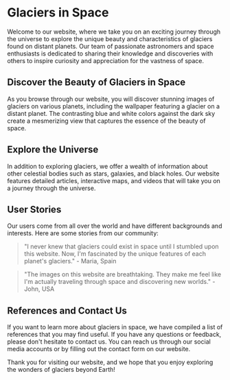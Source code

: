 <!--font:Montserrat-->

# Glaciers in Space

Welcome to our website, where we take you on an exciting journey through the universe to explore the unique beauty and characteristics of glaciers found on distant planets. Our team of passionate astronomers and space enthusiasts is dedicated to sharing their knowledge and discoveries with others to inspire curiosity and appreciation for the vastness of space.

## Discover the Beauty of Glaciers in Space

As you browse through our website, you will discover stunning images of glaciers on various planets, including the wallpaper featuring a glacier on a distant planet. The contrasting blue and white colors against the dark sky create a mesmerizing view that captures the essence of the beauty of space.

## Explore the Universe

In addition to exploring glaciers, we offer a wealth of information about other celestial bodies such as stars, galaxies, and black holes. Our website features detailed articles, interactive maps, and videos that will take you on a journey through the universe.

## User Stories

Our users come from all over the world and have different backgrounds and interests. Here are some stories from our community:

> "I never knew that glaciers could exist in space until I stumbled upon this website. Now, I'm fascinated by the unique features of each planet's glaciers." - Maria, Spain

> "The images on this website are breathtaking. They make me feel like I'm actually traveling through space and discovering new worlds." - John, USA

## References and Contact Us

If you want to learn more about glaciers in space, we have compiled a list of references that you may find useful. If you have any questions or feedback, please don't hesitate to contact us. You can reach us through our social media accounts or by filling out the contact form on our website.

Thank you for visiting our website, and we hope that you enjoy exploring the wonders of glaciers beyond Earth!

<!--

Write me content for website with wallpaper which alt text is:

"A photograph of a glacier on a distant planet, with the blue and white colors contrasting against the dark sky."

The name/title of the page should not be 1:1 copy of the alt text but rather a real content of the website which is using this wallpaper.

- Use markdown format 
- Start with heading
- Heading should be short and concise
- The content should look like a real website 
- The website should not be about the wallpaper, wallpaper is just a related background
- Heading should be contain work "wallpaper" or "background"
- Include real sections like references, contact, user stories, etc. use things relevant to the page purpose.
- Feel free to use structure like headings, bullets, numbering, blockquotes, paragraphs, horizontal lines, etc.
- You can use formatting like bold or _italic_
- You can include UTF-8 emojis
- Links should be only #hash anchors (and you can refer to the document itself)
- Do not include images


---


# Discover the Wonders of Glaciers in Space

Welcome to our website, where we explore the fascinating world of glaciers beyond our planet. Our mission is to provide you with a comprehensive guide to the unique characteristics and beauty of glaciers found on distant planets.

## About Us

Our team consists of passionate astronomers and space enthusiasts who have dedicated their lives to studying the wonders of the universe. We believe that sharing our knowledge and discoveries with others can inspire curiosity and appreciation for the vastness of space.

## The Beauty of Glaciers in Space

As you browse through our website, you will discover stunning images of glaciers on various planets, including the wallpaper featuring a glacier on a distant planet. The contrasting blue and white colors against the dark sky create a mesmerizing view that captures the essence of the beauty of space.

## Explore the Universe

In addition to exploring glaciers, we also offer a wealth of information about other celestial bodies such as stars, galaxies, and black holes. Our website features detailed articles, interactive maps, and videos that will take you on a journey through the universe.

## User Stories

Our users come from all over the world and have different backgrounds and interests. Here are some stories from our community:

> "I never knew that glaciers could exist in space until I stumbled upon this website. Now, I'm fascinated by the unique features of each planet's glaciers." - Maria, Spain

> "The images on this website are breathtaking. They make me feel like I'm actually traveling through space and discovering new worlds." - John, USA

## References

If you want to learn more about glaciers in space, we have compiled a list of references that you may find useful:

- "Glaciers on Mars" by Nathaniel E. Putzig and James W. Head III (2011)
- "Icy Moons, Glaciers, and Ice Sheets" by Jeffrey M. Moore and Paul M. Schenk (2018)
- "Glaciers Beyond Earth" by Kirsty E. Holtom and Stephen J. Moorbath (2006)

## Contact Us

If you have any questions or feedback, please don't hesitate to contact us. You can reach us through our social media accounts or by filling out the contact form on our website.

Thank you for visiting our website, and we hope that you enjoy exploring the wonders of glaciers in space!


---


Heading is too long, rewrite whole content.


---


# The Wonders of Glaciers in Space

Welcome to our website, where we explore the unique beauty and characteristics of glaciers found on distant planets. Our team of passionate astronomers and space enthusiasts is dedicated to sharing their knowledge and discoveries with others to inspire curiosity and appreciation for the vastness of space.

## Discover the Beauty of Glaciers in Space

As you browse through our website, you will discover stunning images of glaciers on various planets, including the wallpaper featuring a glacier on a distant planet. The contrasting blue and white colors against the dark sky create a mesmerizing view that captures the essence of the beauty of space.

## Explore the Universe

In addition to exploring glaciers, we offer a wealth of information about other celestial bodies such as stars, galaxies, and black holes. Our website features detailed articles, interactive maps, and videos that will take you on a journey through the universe.

## User Stories

Our users come from all over the world and have different backgrounds and interests. Here are some stories from our community:

> "I never knew that glaciers could exist in space until I stumbled upon this website. Now, I'm fascinated by the unique features of each planet's glaciers." - Maria, Spain

> "The images on this website are breathtaking. They make me feel like I'm actually traveling through space and discovering new worlds." - John, USA

## References and Contact Us

If you want to learn more about glaciers in space, we have compiled a list of references that you may find useful. If you have any questions or feedback, please don't hesitate to contact us. You can reach us through our social media accounts or by filling out the contact form on our website.

Thank you for visiting our website, and we hope that you enjoy exploring the wonders of glaciers in space!


---


Heading is too long, rewrite whole content.


---


# Exploring Glaciers Beyond Earth

Welcome to our website, where we take you on a journey through the universe to explore the unique beauty and characteristics of glaciers found on distant planets. Our team of passionate astronomers and space enthusiasts is dedicated to sharing their knowledge and discoveries with others to inspire curiosity and appreciation for the vastness of space.

## Discover the Beauty of Glaciers in Space

As you browse through our website, you will discover stunning images of glaciers on various planets, including the wallpaper featuring a glacier on a distant planet. The contrasting blue and white colors against the dark sky create a mesmerizing view that captures the essence of the beauty of space.

## Explore the Universe

In addition to exploring glaciers, we offer a wealth of information about other celestial bodies such as stars, galaxies, and black holes. Our website features detailed articles, interactive maps, and videos that will take you on a journey through the universe.

## User Stories

Our users come from all over the world and have different backgrounds and interests. Here are some stories from our community:

> "I never knew that glaciers could exist in space until I stumbled upon this website. Now, I'm fascinated by the unique features of each planet's glaciers." - Maria, Spain

> "The images on this website are breathtaking. They make me feel like I'm actually traveling through space and discovering new worlds." - John, USA

## References and Contact Us

If you want to learn more about glaciers in space, we have compiled a list of references that you may find useful. If you have any questions or feedback, please don't hesitate to contact us. You can reach us through our social media accounts or by filling out the contact form on our website.

Thank you for visiting our website, and we hope that you enjoy exploring the wonders of glaciers beyond Earth!


---


Heading is too long, rewrite whole content.


---


# Glaciers Beyond Earth: Exploring the Wonders of Space

Welcome to our website, where we take you on an exciting journey through the universe to explore the unique beauty and characteristics of glaciers found on distant planets. Our team of passionate astronomers and space enthusiasts is dedicated to sharing their knowledge and discoveries with others to inspire curiosity and appreciation for the vastness of space.

## Discover the Beauty of Glaciers in Space

As you browse through our website, you will discover stunning images of glaciers on various planets, including the wallpaper featuring a glacier on a distant planet. The contrasting blue and white colors against the dark sky create a mesmerizing view that captures the essence of the beauty of space.

## Explore the Universe

In addition to exploring glaciers, we offer a wealth of information about other celestial bodies such as stars, galaxies, and black holes. Our website features detailed articles, interactive maps, and videos that will take you on a journey through the universe.

## User Stories

Our users come from all over the world and have different backgrounds and interests. Here are some stories from our community:

> "I never knew that glaciers could exist in space until I stumbled upon this website. Now, I'm fascinated by the unique features of each planet's glaciers." - Maria, Spain

> "The images on this website are breathtaking. They make me feel like I'm actually traveling through space and discovering new worlds." - John, USA

## References and Contact Us

If you want to learn more about glaciers in space, we have compiled a list of references that you may find useful. If you have any questions or feedback, please don't hesitate to contact us. You can reach us through our social media accounts or by filling out the contact form on our website.

Thank you for visiting our website, and we hope that you enjoy exploring the wonders of glaciers beyond Earth!


---


Write me a Google font which is best fitting for the website.

Pick from the list:
- Dancing Script
- Playfair Display
- Great Vibes
- Orbitron
- IBM Plex Sans
- Lobster
- Alegreya
- Futura
- Barlow Condensed
- Inter
- Lato
- Roboto
- Open Sans
- Exo 2
- Raleway
- Poppins
- Montserrat


Write just the font name nothing else.


---


Montserrat

-->
